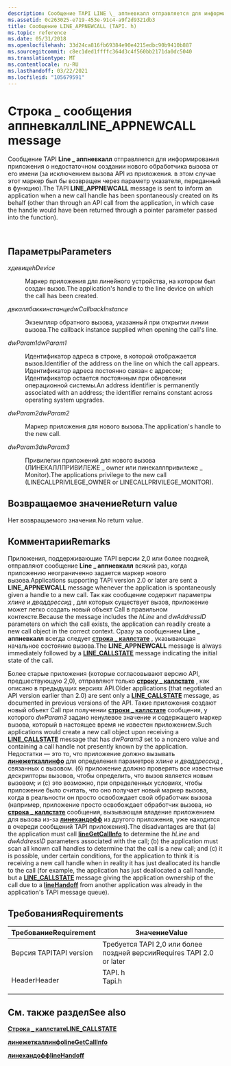 ```yaml
---
description: Сообщение TAPI LINE \_ аппневкалл отправляется для информирования приложения о неограниченном создании нового маркера вызова от его имени.
ms.assetid: 0c263025-e719-453e-91c4-a9f2d9321db3
title: Сообщение LINE_APPNEWCALL (TAPI. h)
ms.topic: reference
ms.date: 05/31/2018
ms.openlocfilehash: 33d24ca816fb69384e90e4215edbc90b9410b887
ms.sourcegitcommit: c8ec1ded1ffffc364d3c4f560bb2171da0dc5040
ms.translationtype: MT
ms.contentlocale: ru-RU
ms.lasthandoff: 03/22/2021
ms.locfileid: "105679591"
---
```

# <a name="line_appnewcall-message"></a><span data-ttu-id="8f0de-103">Строка \_ сообщения аппневкалл</span><span class="sxs-lookup"><span data-stu-id="8f0de-103">LINE\_APPNEWCALL message</span></span>

<span data-ttu-id="8f0de-104">Сообщение TAPI **Line \_ аппневкалл** отправляется для информирования приложения о недостаточном создании нового обработчика вызова от его имени (за исключением вызова API из приложения. в этом случае этот маркер был бы возвращен через параметр указателя, переданный в функцию).</span><span class="sxs-lookup"><span data-stu-id="8f0de-104">The TAPI **LINE\_APPNEWCALL** message is sent to inform an application when a new call handle has been spontaneously created on its behalf (other than through an API call from the application, in which case the handle would have been returned through a pointer parameter passed into the function).</span></span>


```C++
        
```



## <a name="parameters"></a><span data-ttu-id="8f0de-105">Параметры</span><span class="sxs-lookup"><span data-stu-id="8f0de-105">Parameters</span></span>

<dl> <dt>

<span data-ttu-id="8f0de-106">*хдевице*</span><span class="sxs-lookup"><span data-stu-id="8f0de-106">*hDevice*</span></span> 
</dt> <dd>

<span data-ttu-id="8f0de-107">Маркер приложения для линейного устройства, на котором был создан вызов.</span><span class="sxs-lookup"><span data-stu-id="8f0de-107">The application's handle to the line device on which the call has been created.</span></span>

</dd> <dt>

<span data-ttu-id="8f0de-108">*двкаллбаккинстанце*</span><span class="sxs-lookup"><span data-stu-id="8f0de-108">*dwCallbackInstance*</span></span> 
</dt> <dd>

<span data-ttu-id="8f0de-109">Экземпляр обратного вызова, указанный при открытии линии вызова.</span><span class="sxs-lookup"><span data-stu-id="8f0de-109">The callback instance supplied when opening the call's line.</span></span>

</dd> <dt>

<span data-ttu-id="8f0de-110">*dwParam1*</span><span class="sxs-lookup"><span data-stu-id="8f0de-110">*dwParam1*</span></span> 
</dt> <dd>

<span data-ttu-id="8f0de-111">Идентификатор адреса в строке, в которой отображается вызов.</span><span class="sxs-lookup"><span data-stu-id="8f0de-111">Identifier of the address on the line on which the call appears.</span></span> <span data-ttu-id="8f0de-112">Идентификатор адреса постоянно связан с адресом; Идентификатор остается постоянным при обновлении операционной системы.</span><span class="sxs-lookup"><span data-stu-id="8f0de-112">An address identifier is permanently associated with an address; the identifier remains constant across operating system upgrades.</span></span>

</dd> <dt>

<span data-ttu-id="8f0de-113">*dwParam2*</span><span class="sxs-lookup"><span data-stu-id="8f0de-113">*dwParam2*</span></span> 
</dt> <dd>

<span data-ttu-id="8f0de-114">Маркер приложения для нового вызова.</span><span class="sxs-lookup"><span data-stu-id="8f0de-114">The application's handle to the new call.</span></span>

</dd> <dt>

<span data-ttu-id="8f0de-115">*dwParam3*</span><span class="sxs-lookup"><span data-stu-id="8f0de-115">*dwParam3*</span></span> 
</dt> <dd>

<span data-ttu-id="8f0de-116">Привилегии приложений для нового вызова (ЛИНЕКАЛЛПРИВИЛЕЖЕ \_ owner или линекаллпривилеже \_ Monitor).</span><span class="sxs-lookup"><span data-stu-id="8f0de-116">The applications privilege to the new call (LINECALLPRIVILEGE\_OWNER or LINECALLPRIVILEGE\_MONITOR).</span></span>

</dd> </dl>

## <a name="return-value"></a><span data-ttu-id="8f0de-117">Возвращаемое значение</span><span class="sxs-lookup"><span data-stu-id="8f0de-117">Return value</span></span>

<span data-ttu-id="8f0de-118">Нет возвращаемого значения.</span><span class="sxs-lookup"><span data-stu-id="8f0de-118">No return value.</span></span>

## <a name="remarks"></a><span data-ttu-id="8f0de-119">Комментарии</span><span class="sxs-lookup"><span data-stu-id="8f0de-119">Remarks</span></span>

<span data-ttu-id="8f0de-120">Приложения, поддерживающие TAPI версии 2,0 или более поздней, отправляют сообщение **Line \_ аппневкалл** всякий раз, когда приложению неограниченно задается маркер нового вызова.</span><span class="sxs-lookup"><span data-stu-id="8f0de-120">Applications supporting TAPI version 2.0 or later are sent a **LINE\_APPNEWCALL** message whenever the application is spontaneously given a handle to a new call.</span></span> <span data-ttu-id="8f0de-121">Так как сообщение содержит параметры *хлине* и *дваддрессид* , для которых существует вызов, приложение может легко создать новый объект Call в правильном контексте.</span><span class="sxs-lookup"><span data-stu-id="8f0de-121">Because the message includes the *hLine* and *dwAddressID* parameters on which the call exists, the application can readily create a new call object in the correct context.</span></span> <span data-ttu-id="8f0de-122">Сразу за сообщением **Line \_ аппневкалл** всегда следует [**строка \_ каллстате**](line-callstate.md) , указывающая начальное состояние вызова.</span><span class="sxs-lookup"><span data-stu-id="8f0de-122">The **LINE\_APPNEWCALL** message is always immediately followed by a [**LINE\_CALLSTATE**](line-callstate.md) message indicating the initial state of the call.</span></span>

<span data-ttu-id="8f0de-123">Более старые приложения (которые согласовывают версию API, предшествующую 2,0), отправляют только [**строку \_ каллстате**](line-callstate.md) , как описано в предыдущих версиях API.</span><span class="sxs-lookup"><span data-stu-id="8f0de-123">Older applications (that negotiated an API version earlier than 2.0) are sent only a [**LINE\_CALLSTATE**](line-callstate.md) message, as documented in previous versions of the API.</span></span> <span data-ttu-id="8f0de-124">Такие приложения создают новый объект Call при получении [**строки \_ каллстате**](line-callstate.md) сообщения, у которого *dwParam3* задано ненулевое значение и содержащего маркер вызова, который в настоящее время не известен приложением.</span><span class="sxs-lookup"><span data-stu-id="8f0de-124">Such applications would create a new call object upon receiving a [**LINE\_CALLSTATE**](line-callstate.md) message that has *dwParam3* set to a nonzero value and containing a call handle not presently known by the application.</span></span> <span data-ttu-id="8f0de-125">Недостатки — это то, что приложение должно вызывать [**линежеткаллинфо**](/windows/desktop/api/Tapi/nf-tapi-linegetcallinfo) для определения параметров *хлине* и *дваддрессид* , связанных с вызовом. (б) приложение должно проверять все известные дескрипторы вызовов, чтобы определить, что вызов является новым вызовом; и (c) это возможно, при определенных условиях, чтобы приложение было считать, что оно получает новый маркер вызова, когда в реальности он просто освобождает свой обработчик вызова (например, приложение просто освобождает обработчик вызова, но [**строка \_ каллстате**](line-callstate.md) сообщения, вызывающая владение приложением для вызова из-за [**линехандофф**](/windows/desktop/api/Tapi/nf-tapi-linehandoff) из другого приложения, уже находится в очереди сообщений TAPI приложения).</span><span class="sxs-lookup"><span data-stu-id="8f0de-125">The disadvantages are that (a) the application must call [**lineGetCallInfo**](/windows/desktop/api/Tapi/nf-tapi-linegetcallinfo) to determine the *hLine* and *dwAddressID* parameters associated with the call; (b) the application must scan all known call handles to determine that the call is a new call; and (c) it is possible, under certain conditions, for the application to think it is receiving a new call handle when in reality it has just deallocated its handle to the call (for example, the application has just deallocated a call handle, but a [**LINE\_CALLSTATE**](line-callstate.md) message giving the application ownership of the call due to a [**lineHandoff**](/windows/desktop/api/Tapi/nf-tapi-linehandoff) from another application was already in the application's TAPI message queue).</span></span>

## <a name="requirements"></a><span data-ttu-id="8f0de-126">Требования</span><span class="sxs-lookup"><span data-stu-id="8f0de-126">Requirements</span></span>



| <span data-ttu-id="8f0de-127">Требование</span><span class="sxs-lookup"><span data-stu-id="8f0de-127">Requirement</span></span> | <span data-ttu-id="8f0de-128">Значение</span><span class="sxs-lookup"><span data-stu-id="8f0de-128">Value</span></span> |
|-------------------------|-----------------------------------------------------------------------------------|
| <span data-ttu-id="8f0de-129">Версия TAPI</span><span class="sxs-lookup"><span data-stu-id="8f0de-129">TAPI version</span></span><br/> | <span data-ttu-id="8f0de-130">Требуется TAPI 2,0 или более поздней версии</span><span class="sxs-lookup"><span data-stu-id="8f0de-130">Requires TAPI 2.0 or later</span></span><br/>                                             |
| <span data-ttu-id="8f0de-131">Header</span><span class="sxs-lookup"><span data-stu-id="8f0de-131">Header</span></span><br/>       | <dl> <span data-ttu-id="8f0de-132"><dt>TAPI. h</dt></span><span class="sxs-lookup"><span data-stu-id="8f0de-132"><dt>Tapi.h</dt></span></span> </dl> |



## <a name="see-also"></a><span data-ttu-id="8f0de-133">См. также раздел</span><span class="sxs-lookup"><span data-stu-id="8f0de-133">See also</span></span>

<dl> <dt>

[<span data-ttu-id="8f0de-134">**Строка \_ каллстате**</span><span class="sxs-lookup"><span data-stu-id="8f0de-134">**LINE\_CALLSTATE**</span></span>](line-callstate.md)
</dt> <dt>

[<span data-ttu-id="8f0de-135">**линежеткаллинфо**</span><span class="sxs-lookup"><span data-stu-id="8f0de-135">**lineGetCallInfo**</span></span>](/windows/desktop/api/Tapi/nf-tapi-linegetcallinfo)
</dt> <dt>

[<span data-ttu-id="8f0de-136">**линехандофф**</span><span class="sxs-lookup"><span data-stu-id="8f0de-136">**lineHandoff**</span></span>](/windows/desktop/api/Tapi/nf-tapi-linehandoff)
</dt> </dl>

 

 





